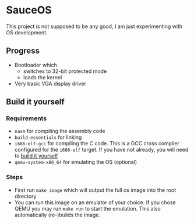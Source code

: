 # SauceOS
This project is not supposed to be any good, I am just experimenting with OS development.

## Progress
 - Bootloader which 
     - switches to 32-bit protected mode 
	 - loads the kernel
 - Very basic VGA display driver

## Build it yourself

### Requirements
 - `nasm` for compiling the assembly code
 - `build-essentials` for linking
 - `i686-elf-gcc` for compiling the C code. This is a GCC cross compiler configured for the `i686-elf` target. If you have not already, you will need to [build it yourself](https://wiki.osdev.org/GCC_Cross-Compiler)
 - `qemu-system-x86_64` for emulating the OS (optional)

### Steps
 - First run `make image` which will output the full os image into the root directory
 - You can run this image on an emulator of your choice. If you chose QEMU you may run `make run` to start the emulation. This also automatically (re-)builds the image.

